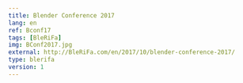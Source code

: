 ```yaml
---
title: Blender Conference 2017
lang: en
ref: Bconf17
tags: [BleRiFa]
img: BConf2017.jpg
external: http://BleRiFa.com/en/2017/10/blender-conference-2017/
type: blerifa
version: 1
---
```

